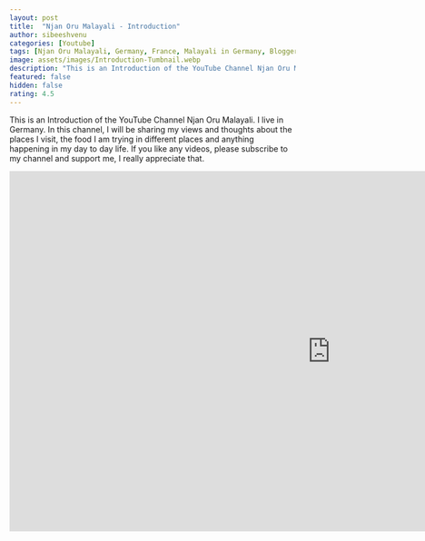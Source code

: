 ```yaml
---
layout: post
title:  "Njan Oru Malayali - Introduction"
author: sibeeshvenu
categories: [Youtube]
tags: [Njan Oru Malayali, Germany, France, Malayali in Germany, Blogger, Writer, Software Engineer]
image: assets/images/Introduction-Tumbnail.webp
description: "This is an Introduction of the YouTube Channel Njan Oru Malayali. I live in Germany. In this channel, I will be sharing my views and thoughts about the places I visit, the food I am trying in different places and anything happening in my day to day life. If you like any videos, please subscribe to my channel and support me, I really appreciate that."
featured: false
hidden: false
rating: 4.5
---
```


This is an Introduction of the YouTube Channel Njan Oru Malayali. I live in Germany. In this channel, I will be sharing my views and thoughts about the places I visit, the food I am trying in different places and anything happening in my day to day life. If you like any videos, please subscribe to my channel and support me, I really appreciate that.

<iframe width="1129" height="635" src="https://www.youtube.com/embed/EAcPrGSn7OM" frameborder="0" allow="accelerometer; autoplay; encrypted-media; gyroscope; picture-in-picture" allowfullscreen></iframe>